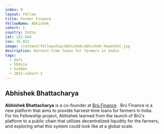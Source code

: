 ```yaml
---
index: 0
layout: fellow
title: Farmer Finance
fellowName: Abhishek
cohort: 1
country: India
lat: 142.644
lon: 76.921
image: /content/fellowship/Abhishek/abhishek-headshot.jpg
description: Harvest-time loans for farmers in India
tags:
  - defi
  - SEAsia
  - hidden
  - 2022-cohort-2
---
```

## Abhishek Bhattacharya
**Abhishek Bhattacharya** is a co-founder at [Brú Finance](https://bru.finance/) . Brú Finance is a new platform that aims to provide harvest-time loans for farmers in India. For his Fellowship project, Abhishek learned from the launch of Brú's platform to a public chain that utilizes decentralized liquidity for the farmers, and exploring what this system could look like at a global scale.
